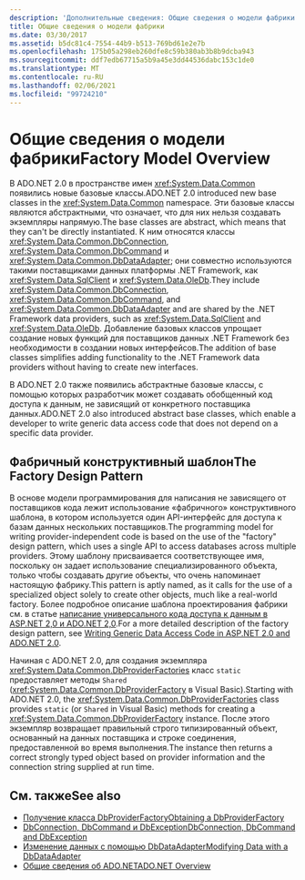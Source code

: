 ```yaml
---
description: 'Дополнительные сведения: Общие сведения о модели фабрики'
title: Общие сведения о модели фабрики
ms.date: 03/30/2017
ms.assetid: b5dc81c4-7554-44b9-b513-769bd61e2e7b
ms.openlocfilehash: 175b05a298eb260dfe8c59b380ab3b8b9dcba943
ms.sourcegitcommit: ddf7edb67715a5b9a45e3dd44536dabc153c1de0
ms.translationtype: MT
ms.contentlocale: ru-RU
ms.lasthandoff: 02/06/2021
ms.locfileid: "99724210"
---
```

# <a name="factory-model-overview"></a><span data-ttu-id="16eab-103">Общие сведения о модели фабрики</span><span class="sxs-lookup"><span data-stu-id="16eab-103">Factory Model Overview</span></span>

<span data-ttu-id="16eab-104">В ADO.NET 2.0 в пространстве имен <xref:System.Data.Common> появились новые базовые классы.</span><span class="sxs-lookup"><span data-stu-id="16eab-104">ADO.NET 2.0 introduced new base classes in the <xref:System.Data.Common> namespace.</span></span> <span data-ttu-id="16eab-105">Эти базовые классы являются абстрактными, что означает, что для них нельзя создавать экземпляры напрямую.</span><span class="sxs-lookup"><span data-stu-id="16eab-105">The base classes are abstract, which means that they can't be directly instantiated.</span></span> <span data-ttu-id="16eab-106">К ним относятся классы <xref:System.Data.Common.DbConnection>, <xref:System.Data.Common.DbCommand> и <xref:System.Data.Common.DbDataAdapter>; они совместно используются такими поставщиками данных платформы .NET Framework, как <xref:System.Data.SqlClient> и <xref:System.Data.OleDb>.</span><span class="sxs-lookup"><span data-stu-id="16eab-106">They include <xref:System.Data.Common.DbConnection>, <xref:System.Data.Common.DbCommand>, and <xref:System.Data.Common.DbDataAdapter> and are shared by the .NET Framework data providers, such as <xref:System.Data.SqlClient> and <xref:System.Data.OleDb>.</span></span> <span data-ttu-id="16eab-107">Добавление базовых классов упрощает создание новых функций для поставщиков данных .NET Framework без необходимости в создании новых интерфейсов.</span><span class="sxs-lookup"><span data-stu-id="16eab-107">The addition of base classes simplifies adding functionality to the .NET Framework data providers without having to create new interfaces.</span></span>  
  
 <span data-ttu-id="16eab-108">В ADO.NET 2.0 также появились абстрактные базовые классы, с помощью которых разработчик может создавать обобщенный код доступа к данным, не зависящий от конкретного поставщика данных.</span><span class="sxs-lookup"><span data-stu-id="16eab-108">ADO.NET 2.0 also introduced abstract base classes, which enable a developer to write generic data access code that does not depend on a specific data provider.</span></span>  
  
## <a name="the-factory-design-pattern"></a><span data-ttu-id="16eab-109">Фабричный конструктивный шаблон</span><span class="sxs-lookup"><span data-stu-id="16eab-109">The Factory Design Pattern</span></span>  

 <span data-ttu-id="16eab-110">В основе модели программирования для написания не зависящего от поставщиков кода лежит использование «фабричного» конструктивного шаблона, в котором используется один API-интерфейс для доступа к базам данных нескольких поставщиков.</span><span class="sxs-lookup"><span data-stu-id="16eab-110">The programming model for writing provider-independent code is based on the use of the "factory" design pattern, which uses a single API to access databases across multiple providers.</span></span> <span data-ttu-id="16eab-111">Этому шаблону присваивается соответствующее имя, поскольку он задает использование специализированного объекта, только чтобы создавать другие объекты, что очень напоминает настоящую фабрику.</span><span class="sxs-lookup"><span data-stu-id="16eab-111">This pattern is aptly named, as it calls for the use of a specialized object solely to create other objects, much like a real-world factory.</span></span> <span data-ttu-id="16eab-112">Более подробное описание шаблона проектирования фабрики см. в статье [написание универсального кода доступа к данным в ASP.NET 2,0 и ADO.NET 2,0](/previous-versions/dotnet/articles/ms971499(v=msdn.10)).</span><span class="sxs-lookup"><span data-stu-id="16eab-112">For a more detailed description of the factory design pattern, see [Writing Generic Data Access Code in ASP.NET 2.0 and ADO.NET 2.0](/previous-versions/dotnet/articles/ms971499(v=msdn.10)).</span></span>
  
 <span data-ttu-id="16eab-113">Начиная с ADO.NET 2.0, для создания экземпляра <xref:System.Data.Common.DbProviderFactories> класс `static` предоставляет методы `Shared` (<xref:System.Data.Common.DbProviderFactory> в Visual Basic).</span><span class="sxs-lookup"><span data-stu-id="16eab-113">Starting with ADO.NET 2.0, the <xref:System.Data.Common.DbProviderFactories> class provides `static` (or `Shared` in Visual Basic) methods for creating a <xref:System.Data.Common.DbProviderFactory> instance.</span></span> <span data-ttu-id="16eab-114">После этого экземпляр возвращает правильный строго типизированный объект, основанный на данных поставщика и строке соединения, предоставленной во время выполнения.</span><span class="sxs-lookup"><span data-stu-id="16eab-114">The instance then returns a correct strongly typed object based on provider information and the connection string supplied at run time.</span></span>  
  
## <a name="see-also"></a><span data-ttu-id="16eab-115">См. также</span><span class="sxs-lookup"><span data-stu-id="16eab-115">See also</span></span>

- [<span data-ttu-id="16eab-116">Получение класса DbProviderFactory</span><span class="sxs-lookup"><span data-stu-id="16eab-116">Obtaining a DbProviderFactory</span></span>](obtaining-a-dbproviderfactory.md)
- [<span data-ttu-id="16eab-117">DbConnection, DbCommand и DbException</span><span class="sxs-lookup"><span data-stu-id="16eab-117">DbConnection, DbCommand and DbException</span></span>](dbconnection-dbcommand-and-dbexception.md)
- [<span data-ttu-id="16eab-118">Изменение данных с помощью DbDataAdapter</span><span class="sxs-lookup"><span data-stu-id="16eab-118">Modifying Data with a DbDataAdapter</span></span>](modifying-data-with-a-dbdataadapter.md)
- [<span data-ttu-id="16eab-119">Общие сведения об ADO.NET</span><span class="sxs-lookup"><span data-stu-id="16eab-119">ADO.NET Overview</span></span>](ado-net-overview.md)
